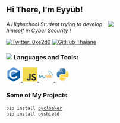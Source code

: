 <h2> Hi There, I'm Eyyüb! </h2>
<img align='right' src="https://media.giphy.com/media/4UzW8S83pWoKs/giphy.gif" width="230">
<p><em>A Highschool Student trying to develop himself in Cyber Security !</em></p>

[![Twitter: 0xe2d0](https://img.shields.io/twitter/follow/0xe2d0?style=social)](https://twitter.com/0xe2d0)
[![GitHub Thaiane](https://img.shields.io/github/followers/0xe2d0?label=follow&style=social)](https://github.com/0xe2d0)


### <img src="https://media.giphy.com/media/VgCDAzcKvsR6OM0uWg/giphy.gif" width="50"> Languages and Tools:
<p align="left"> <a href="https://www.cprogramming.com/" target="_blank" rel="noreferrer"> <img src="https://raw.githubusercontent.com/devicons/devicon/master/icons/c/c-original.svg" alt="c" width="40" height="40"/> </a>  <a href="https://developer.mozilla.org/en-US/docs/Web/JavaScript" target="_blank" rel="noreferrer"> <img src="https://raw.githubusercontent.com/devicons/devicon/master/icons/javascript/javascript-original.svg" alt="javascript" width="40" height="40"/> </a> <a href="https://www.mysql.com/" target="_blank" rel="noreferrer"> <img src="https://raw.githubusercontent.com/devicons/devicon/master/icons/mysql/mysql-original-wordmark.svg" alt="mysql" width="40" height="40"/> </a>  <a href="https://www.python.org" target="_blank" rel="noreferrer"> <img src="https://raw.githubusercontent.com/devicons/devicon/master/icons/python/python-original.svg" alt="python" width="40" height="40"/> </a> </p>

### Some of My Projects
<pre><code>pip install <a href="https://github.com/0xe2d0/pycloaker">pycloaker</a>
pip install <a href="https://github.com/0xe2d0/pyshield">pyshield</a>
</code></pre>
